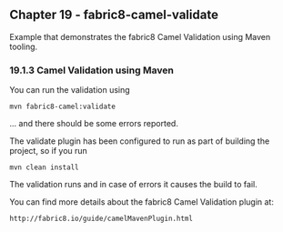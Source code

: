 Chapter 19 - fabric8-camel-validate
-----------------------------------

Example that demonstrates the fabric8 Camel Validation using Maven tooling.

### 19.1.3 Camel Validation using Maven

You can run the validation using

    mvn fabric8-camel:validate

... and there should be some errors reported.

The validate plugin has been configured to run as part of building the project, so if you run

    mvn clean install

The validation runs and in case of errors it causes the build to fail.

You can find more details about the fabric8 Camel Validation plugin at:

    http://fabric8.io/guide/camelMavenPlugin.html

